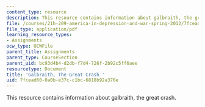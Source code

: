 ```yaml
---
content_type: resource
description: This resource contains information about galbraith, the great crash.
file: /courses/21h-209-america-in-depression-and-war-spring-2012/7fcead600a0be37cc1bc6818b92a376e_MIT21H_209S12_galbraith.pdf
file_type: application/pdf
learning_resource_types:
- Assignments
ocw_type: OCWFile
parent_title: Assignments
parent_type: CourseSection
parent_uid: bc93d4b4-d2db-f7d4-726f-2b92c5ff6aee
resourcetype: Document
title: 'Galbraith, The Great Crash '
uid: 7fcead60-0a0b-e37c-c1bc-6818b92a376e
---
```

This resource contains information about galbraith, the great crash.


